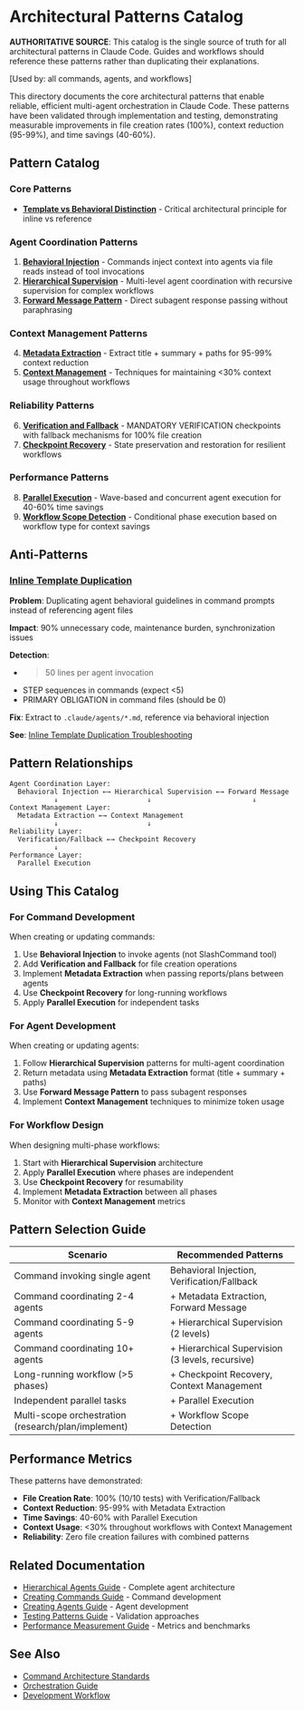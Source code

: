 # Architectural Patterns Catalog

**AUTHORITATIVE SOURCE**: This catalog is the single source of truth for all architectural patterns in Claude Code. Guides and workflows should reference these patterns rather than duplicating their explanations.

[Used by: all commands, agents, and workflows]

This directory documents the core architectural patterns that enable reliable, efficient multi-agent orchestration in Claude Code. These patterns have been validated through implementation and testing, demonstrating measurable improvements in file creation rates (100%), context reduction (95-99%), and time savings (40-60%).

## Pattern Catalog

### Core Patterns

- **[Template vs Behavioral Distinction](../../reference/template-vs-behavioral-distinction.md)** - Critical architectural principle for inline vs reference

### Agent Coordination Patterns

1. **[Behavioral Injection](./behavioral-injection.md)** - Commands inject context into agents via file reads instead of tool invocations
2. **[Hierarchical Supervision](./hierarchical-supervision.md)** - Multi-level agent coordination with recursive supervision for complex workflows
3. **[Forward Message Pattern](./forward-message.md)** - Direct subagent response passing without paraphrasing

### Context Management Patterns

4. **[Metadata Extraction](./metadata-extraction.md)** - Extract title + summary + paths for 95-99% context reduction
5. **[Context Management](./context-management.md)** - Techniques for maintaining <30% context usage throughout workflows

### Reliability Patterns

6. **[Verification and Fallback](./verification-fallback.md)** - MANDATORY VERIFICATION checkpoints with fallback mechanisms for 100% file creation
7. **[Checkpoint Recovery](./checkpoint-recovery.md)** - State preservation and restoration for resilient workflows

### Performance Patterns

8. **[Parallel Execution](./parallel-execution.md)** - Wave-based and concurrent agent execution for 40-60% time savings
9. **[Workflow Scope Detection](./workflow-scope-detection.md)** - Conditional phase execution based on workflow type for context savings

## Anti-Patterns

### [Inline Template Duplication](../../troubleshooting/inline-template-duplication.md)

**Problem**: Duplicating agent behavioral guidelines in command prompts instead of referencing agent files

**Impact**: 90% unnecessary code, maintenance burden, synchronization issues

**Detection**:
- >50 lines per agent invocation
- STEP sequences in commands (expect <5)
- PRIMARY OBLIGATION in command files (should be 0)

**Fix**: Extract to `.claude/agents/*.md`, reference via behavioral injection

**See**: [Inline Template Duplication Troubleshooting](../../troubleshooting/inline-template-duplication.md)

## Pattern Relationships

```
Agent Coordination Layer:
  Behavioral Injection ←→ Hierarchical Supervision ←→ Forward Message
           ↓                      ↓                         ↓
Context Management Layer:
  Metadata Extraction ←→ Context Management
           ↓                      ↓
Reliability Layer:
  Verification/Fallback ←→ Checkpoint Recovery
           ↓
Performance Layer:
  Parallel Execution
```

## Using This Catalog

### For Command Development
When creating or updating commands:
1. Use **Behavioral Injection** to invoke agents (not SlashCommand tool)
2. Add **Verification and Fallback** for file creation operations
3. Implement **Metadata Extraction** when passing reports/plans between agents
4. Use **Checkpoint Recovery** for long-running workflows
5. Apply **Parallel Execution** for independent tasks

### For Agent Development
When creating or updating agents:
1. Follow **Hierarchical Supervision** patterns for multi-agent coordination
2. Return metadata using **Metadata Extraction** format (title + summary + paths)
3. Use **Forward Message Pattern** to pass subagent responses
4. Implement **Context Management** techniques to minimize token usage

### For Workflow Design
When designing multi-phase workflows:
1. Start with **Hierarchical Supervision** architecture
2. Apply **Parallel Execution** where phases are independent
3. Use **Checkpoint Recovery** for resumability
4. Implement **Metadata Extraction** between all phases
5. Monitor with **Context Management** metrics

## Pattern Selection Guide

| Scenario | Recommended Patterns |
|----------|---------------------|
| Command invoking single agent | Behavioral Injection, Verification/Fallback |
| Command coordinating 2-4 agents | + Metadata Extraction, Forward Message |
| Command coordinating 5-9 agents | + Hierarchical Supervision (2 levels) |
| Command coordinating 10+ agents | + Hierarchical Supervision (3 levels, recursive) |
| Long-running workflow (>5 phases) | + Checkpoint Recovery, Context Management |
| Independent parallel tasks | + Parallel Execution |
| Multi-scope orchestration (research/plan/implement) | + Workflow Scope Detection |

## Performance Metrics

These patterns have demonstrated:
- **File Creation Rate**: 100% (10/10 tests) with Verification/Fallback
- **Context Reduction**: 95-99% with Metadata Extraction
- **Time Savings**: 40-60% with Parallel Execution
- **Context Usage**: <30% throughout workflows with Context Management
- **Reliability**: Zero file creation failures with combined patterns

## Related Documentation

- [Hierarchical Agents Guide](../hierarchical-agents.md) - Complete agent architecture
- [Creating Commands Guide](../../guides/creating-commands.md) - Command development
- [Creating Agents Guide](../../guides/creating-agents.md) - Agent development
- [Testing Patterns Guide](../../guides/testing-patterns.md) - Validation approaches
- [Performance Measurement Guide](../../guides/performance-optimization.md) - Metrics and benchmarks

## See Also

- [Command Architecture Standards](../../reference/command-architecture-standards.md)
- [Orchestration Guide](../../workflows/orchestration-guide.md)
- [Development Workflow](../development-workflow.md)

